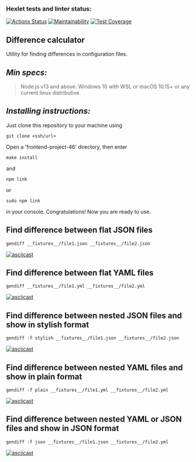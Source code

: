 ### Hexlet tests and linter status:
[![Actions Status](https://github.com/DieWerkself/frontend-project-46/workflows/hexlet-check/badge.svg)](https://github.com/DieWerkself/frontend-project-46/actions)
[![Maintainability](https://api.codeclimate.com/v1/badges/f57ddea7b88719105c23/maintainability)](https://codeclimate.com/github/DieWerkself/frontend-project-46/maintainability)
[![Test Coverage](https://api.codeclimate.com/v1/badges/f57ddea7b88719105c23/test_coverage)](https://codeclimate.com/github/DieWerkself/frontend-project-46/test_coverage)

 ## Difference calculator
 
Utility for finding differences in configuration files.

## **_Min specs:_**

> Node.js v13 and above.
> Windows 10 with WSL or macOS 10.15+ or any current linux distributive.

## **_Installing instructions:_**

Just clone this repository to your machine using

```
git clone <ssh/url>
```

Open a 'frontend-project-46' directory, then enter

```
make install
```

and

```
npm link
```

or

```
sudo npm link
```

in your console. Congratulations! Now you are ready to use.

## Find difference between flat JSON files
``` 
gendiff __fixtures__/file1.json __fixtures__/file2.json 
```
[![asciicast](https://asciinema.org/a/HKKHrklu6ZtigdNfEy55yXya8.svg)](https://asciinema.org/a/HKKHrklu6ZtigdNfEy55yXya8)

## Find difference between flat YAML files
```
gendiff __fixtures__/file1.yml __fixtures__/file2.yml 
```
[![asciicast](https://asciinema.org/a/FXM2iLtKkOLktC31G6TTCPjGp.svg)](https://asciinema.org/a/FXM2iLtKkOLktC31G6TTCPjGp)

## Find difference between nested JSON files and show in stylish format
```
gendiff -f stylish __fixtures__/file1.json __fixtures__/file2.json
```
[![asciicast](https://asciinema.org/a/3s6hkovzFLSk3fZmFWtuyZJ7N.svg)](https://asciinema.org/a/3s6hkovzFLSk3fZmFWtuyZJ7N)

## Find difference between nested YAML files and show in plain format
```
gendiff -f plain __fixtures__/file1.yml __fixtures__/file2.yml
```
[![asciicast](https://asciinema.org/a/koYuYkv1b7lClFXpJLHiE6VLz.svg)](https://asciinema.org/a/koYuYkv1b7lClFXpJLHiE6VLz)

## Find difference between nested YAML or JSON files and show in JSON format
```
gendiff -f json __fixtures__/file1.json __fixtures__/file2.yml
```
[![asciicast](https://asciinema.org/a/7FuStLsoi32fCmtHOVvQvxv60.svg)](https://asciinema.org/a/7FuStLsoi32fCmtHOVvQvxv60)
